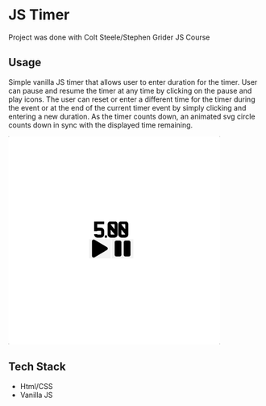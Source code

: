 # JS Timer

Project was done with Colt Steele/Stephen Grider JS Course

## Usage

Simple vanilla JS timer that allows user to enter duration for the timer. User can pause and resume the timer at any time by clicking on the pause and play icons. The user can reset or enter a different time for the timer during the event or at the end of the current timer event by simply clicking and entering a new duration. As the timer counts down, an animated svg circle counts down in sync with the displayed time remaining.

![](project_demo.gif)

## Tech Stack

- Html/CSS
- Vanilla JS

